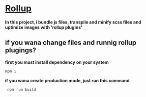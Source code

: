 # [Rollup](https://rollupjs.org/guide/en/)
**In this project, i bundle js files, transpile and minify scss files and uptimize images with 'rollup plugins'**

## if you wana change files and runnig rollup plugings?
**first you must install dependency on your system** 
```sh
npm i
```

**if you wana create production mode, just run this command** 
```sh
 npm run build
```